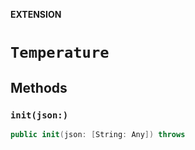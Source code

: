 **EXTENSION**

# `Temperature`

## Methods
### `init(json:)`

```swift
public init(json: [String: Any]) throws
```
